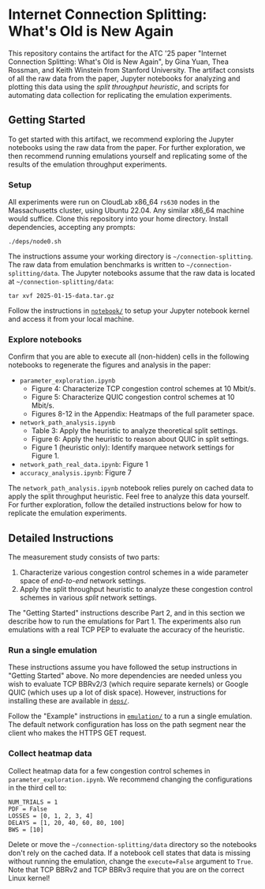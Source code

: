 # Internet Connection Splitting: What's Old is New Again

This repository contains the artifact for the ATC '25 paper "Internet Connection
Splitting: What's Old is New Again", by Gina Yuan, Thea Rossman, and Keith
Winstein from Stanford University. The artifact consists of all the raw data
from the paper, Jupyter notebooks for analyzing and plotting this data using
the _split throughput heuristic_, and scripts for automating data collection
for replicating the emulation experiments.

## Getting Started

To get started with this artifact, we recommend exploring the Jupyter notebooks
using the raw data from the paper. For further exploration, we then recommend
running emulations yourself and replicating some of the results of the emulation
throughput experiments.

### Setup

All experiments were run on CloudLab x86_64 `rs630` nodes in the Massachusetts
cluster, using Ubuntu 22.04. Any similar x86_64 machine would suffice. Clone
this repository into your home directory. Install dependencies, accepting any
prompts:

```
./deps/node0.sh
```

The instructions assume your working directory is `~/connection-splitting`. The
raw data from emulation benchmarks is written to `~/connection-splitting/data`.
The Jupyter notebooks assume that the raw data is located at
`~/connection-splitting/data`:

```
tar xvf 2025-01-15-data.tar.gz
```

Follow the instructions in [`notebook/`](https://github.com/StanfordSNR/connection-splitting/tree/main/notebook)
to setup your Jupyter notebook kernel and access it from your local machine.

### Explore notebooks

Confirm that you are able to execute all (non-hidden) cells in the following
notebooks to regenerate the figures and analysis in the paper:

* `parameter_exploration.ipynb`
	* Figure 4: Characterize TCP congestion control schemes at 10 Mbit/s.
	* Figure 5: Characterize QUIC congestion control schemes at 10 Mbit/s.
	* Figures 8-12 in the Appendix: Heatmaps of the full parameter space.
* `network_path_analysis.ipynb`
	* Table 3: Apply the heuristic to analyze theoretical split settings.
	* Figure 6: Apply the heuristic to reason about QUIC in split settings.
	* Figure 1 (heuristic only): Identify marquee network settings for Figure 1.
* `network_path_real_data.ipynb`: Figure 1
* `accuracy_analysis.ipynb`: Figure 7

The `network_path_analysis.ipynb` notebook relies purely on cached data to
apply the split throughput heuristic. Feel free to analyze this data yourself.
For further exploration, follow the detailed instructions below for how to
replicate the emulation experiments.

## Detailed Instructions

The measurement study consists of two parts:

1. Characterize various congestion control schemes in a wide parameter space of
_end-to-end_ network settings.
2. Apply the split throughput heuristic to analyze these congestion control
schemes in various _split_ network settings.

The "Getting Started" instructions describe Part 2, and in this section we
describe how to run the emulations for Part 1. The experiments also run
emulations with a real TCP PEP to evaluate the accuracy of the heuristic.

### Run a single emulation

These instructions assume you have followed the setup instructions in "Getting
Started" above. No more dependencies are needed unless you wish to evaluate TCP
BBRv2/3 (which require separate kernels) or Google QUIC (which uses up a lot
of disk space). However, instructions for installing these are available in
[`deps/`](https://github.com/StanfordSNR/connection-splitting/tree/main/deps).

Follow the "Example" instructions in [`emulation/`](https://github.com/StanfordSNR/connection-splitting/tree/main/emulation)
to a run a single emulation. The default network configuration has loss on the
path segment near the client who makes the HTTPS GET request.

### Collect heatmap data

Collect heatmap data for a few congestion control schemes in
`parameter_exploration.ipynb`. We recommend changing the configurations in
the third cell to:

```
NUM_TRIALS = 1
PDF = False
LOSSES = [0, 1, 2, 3, 4]
DELAYS = [1, 20, 40, 60, 80, 100]
BWS = [10]
```

Delete or move the `~/connection-splitting/data` directory so the notebooks
don't rely on the cached data. If a notebook cell states that data is missing
without running the emulation, change the `execute=False` argument to `True`.
Note that TCP BBRv2 and TCP BBRv3 require that you are on the correct Linux
kernel!

